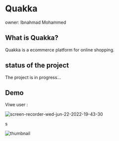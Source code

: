 # Quakka
owner: Ibnahmad Mohammed
## What is Quakka?
Quakka is a ecommerce platform for online shopping.
## status of the project
The project is in progress...
## Demo 

Viwe user :



![screen-recorder-wed-jun-22-2022-19-43-30](https://user-images.githubusercontent.com/93975913/175113688-dc6d9131-f48b-4336-9188-ef344770d705.gif)



s

![thumbnail](https://user-images.githubusercontent.com/93975913/178299754-5eba736e-08a1-4ed0-b225-ebe84d79e657.jpg)
